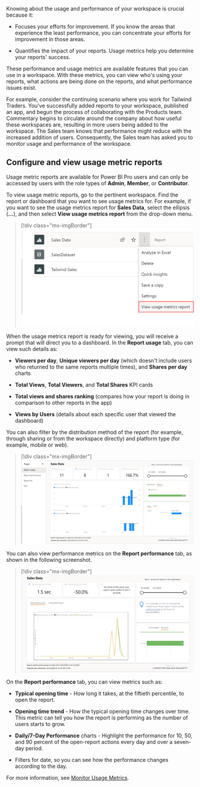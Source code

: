 Knowing about the usage and performance of your workspace is crucial because it:

- Focuses your efforts for improvement. If you know the areas that experience the least performance, you can concentrate your efforts for improvement in those areas.

- Quantifies the impact of your reports. Usage metrics help you determine your reports' success.

These performance and usage metrics are available features that you can use in a workspace. With these metrics, you can view who's using your reports, what actions are being done on the reports, and what performance issues exist.

For example, consider the continuing scenario where you work for Tailwind Traders. You've successfully added reports to your workspace, published an app, and begun the process of collaborating with the Products team. Commentary begins to circulate around the company about how useful these workspaces are, resulting in more users being added to the workspace. The Sales team knows that performance might reduce with the increased addition of users. Consequently, the Sales team has asked you to monitor usage and performance of the workspace.

## Configure and view usage metric reports

Usage metric reports are available for Power BI Pro users and can only be accessed by users with the role types of **Admin**, **Member**, or **Contributor**.

To view usage metric reports, go to the pertinent workspace. Find the report or dashboard that you want to see usage metrics for. For example, if you want to see the usage metrics report for **Sales Data**, select the ellipsis (**...**), and then select **View usage metrics report** from the drop-down menu.

> [!div class="mx-imgBorder"]
> [![Navigate to the usage metrics report](../media/03-report-label-ssm.png)](../media/03-report-label-ssm.png#lightbox)

When the usage metrics report is ready for viewing, you will receive a prompt that will direct you to a dashboard. In the **Report usage** tab, you can view such details as:

-   **Viewers per day**, **Unique viewers per day** (which doesn't include users who returned to the same reports multiple times), and **Shares per day** charts

-   **Total Views**, **Total Viewers**, and **Total Shares** KPI cards

-   **Total views and shares ranking** (compares how your report is doing in comparison to other reports in the app)

-   **Views by Users** (details about each specific user that viewed the dashboard)

You can also filter by the distribution method of the report (for example, through sharing or from the workspace directly) and platform type (for example, mobile or web).

> [!div class="mx-imgBorder"]
> [![Usage metrics report](../media/03-usage-metrics-1-ssm.png)](../media/03-usage-metrics-1-ssm.png#lightbox)

You can also view performance metrics on the **Report performance** tab, as shown in the following screenshot.

> [!div class="mx-imgBorder"]
> [![Report Performance Usage Metrics](../media/03-report-performance-metrics-ss.png)](../media/03-report-performance-metrics-ss.png#lightbox)

On the **Report performance** tab, you can view metrics such as:

-   **Typical opening time** - How long it takes, at the fiftieth percentile, to open the report.

-   **Opening time trend** - How the typical opening time changes over time. This metric can tell you how the report is performing as the number of users starts to grow.

-   **Daily/7-Day Performance** charts - Highlight the performance for 10, 50, and 90 percent of the open-report actions every day and over a seven-day period.

-   Filters for date, so you can see how the performance changes according to the day.

For more information, see [Monitor Usage Metrics](https://docs.microsoft.com/power-bi/collaborate-share/service-modern-usage-metrics/?azure-portal=true).

